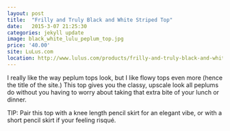 ```yaml
---
layout: post
title:  "Frilly and Truly Black and White Striped Top"
date:   2015-3-07 21:25:30
categories: jekyll update
image: black_white_lulu_peplum_top.jpg
price: '40.00'
site: LuLus.com
location: http://www.lulus.com/products/frilly-and-truly-black-and-white-striped-top/192322.html
---
```

I really like the way peplum tops look, but I like flowy tops even more (hence the title of the site.) This top gives you the classy, upscale look all peplums do without you having to worry about taking that extra bite of your lunch or dinner.  

TIP: Pair this top with a knee length pencil skirt for an elegant vibe, or with a short pencil skirt if your feeling risqué.
